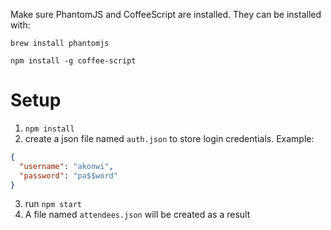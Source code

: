 Make sure PhantomJS and CoffeeScript are installed. They can be installed with:

`brew install phantomjs`

`npm install -g coffee-script`

Setup
=======

1. `npm install`
2. create a json file named `auth.json` to store login credentials. Example:
  ``` json
  {
    "username": "akonwi",
    "password": "pa$$word"
  }
  ```
3. run `npm start`
4. A file named `attendees.json` will be created as a result
